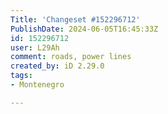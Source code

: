 ```yaml
---
Title: 'Changeset #152296712'
PublishDate: 2024-06-05T16:45:33Z
id: 152296712
user: L29Ah
comment: roads, power lines
created_by: iD 2.29.0
tags:
- Montenegro

---
```

